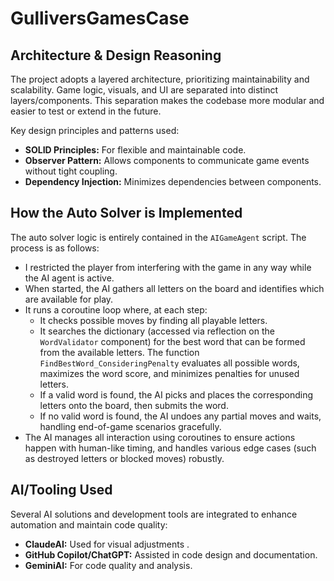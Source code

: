 # GulliversGamesCase

## Architecture & Design Reasoning

The project adopts a layered architecture, prioritizing maintainability and scalability. Game logic, visuals, and UI are separated into distinct layers/components. This separation makes the codebase more modular and easier to test or extend in the future.

Key design principles and patterns used:
- **SOLID Principles:** For flexible and maintainable code.
- **Observer Pattern:** Allows components to communicate game events without tight coupling.
- **Dependency Injection:** Minimizes dependencies between components.

## How the Auto Solver is Implemented

The auto solver logic is entirely contained in the `AIGameAgent` script. The process is as follows:

- I restricted the player from interfering with the game in any way while the AI agent is active.
- When started, the AI gathers all letters on the board and identifies which are available for play.
- It runs a coroutine loop where, at each step:
  - It checks possible moves by finding all playable letters.
  - It searches the dictionary (accessed via reflection on the `WordValidator` component) for the best word that can be formed from the available letters. The function `FindBestWord_ConsideringPenalty` evaluates all possible words, maximizes the word score, and minimizes penalties for unused letters.
  - If a valid word is found, the AI picks and places the corresponding letters onto the board, then submits the word.
  - If no valid word is found, the AI undoes any partial moves and waits, handling end-of-game scenarios gracefully.
- The AI manages all interaction using coroutines to ensure actions happen with human-like timing, and handles various edge cases (such as destroyed letters or blocked moves) robustly.

## AI/Tooling Used

Several AI solutions and development tools are integrated to enhance automation and maintain code quality:

- **ClaudeAI:** Used for visual adjustments .
- **GitHub Copilot/ChatGPT:** Assisted in code design and documentation.
- **GeminiAI:** For code quality and  analysis.
